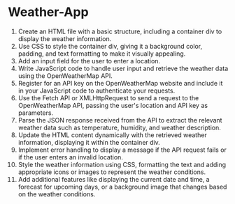 # Weather-App
 1. Create an HTML file with a basic structure, including a container div to display the weather information.
 2. Use CSS to style the container div, giving it a background color, padding, and text formatting to make it visually appealing.
 3. Add an input field for the user to enter a location.
 4. Write JavaScript code to handle user input and retrieve the weather data using the OpenWeatherMap API.
 5. Register for an API key on the OpenWeatherMap website and include it in your JavaScript code to authenticate your requests.
 6. Use the Fetch API or XMLHttpRequest to send a request to the OpenWeatherMap API, passing the user's location and API key as parameters.
 7. Parse the JSON response received from the API to extract the relevant weather data such as temperature, humidity, and weather description.
 8. Update the HTML content dynamically with the retrieved weather information, displaying it within the container div.
 9. Implement error handling to display a message if the API request fails or if the user enters an invalid location.
 10. Style the weather information using CSS, formatting the text and adding appropriate icons or images to represent the weather conditions.
 11. Add additional features like displaying the current date and time, a forecast for upcoming days, or a background image that changes based on the weather conditions.
